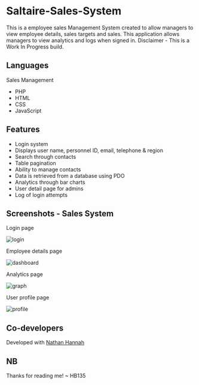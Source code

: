 # Saltaire-Sales-System

This is a employee sales Management System created to allow managers to view employee details, sales targets and sales. This application allows managers to view analytics and logs when signed in. Disclaimer - This is a Work In Progress build.


## Languages
Sales Management
- PHP
- HTML
- CSS
- JavaScript

## Features

- Login system
- Displays user name, personnel ID, email, telephone & region
- Search through contacts
- Table pagination
- Ability to manage contacts
- Data is retrieved from a database using PDO
- Analytics through bar charts
- User detail page for admins
- Log of login attempts


## Screenshots - Sales System

Login page

![login](https://user-images.githubusercontent.com/74415841/145471371-3e1598b1-ab75-4b7f-9421-e43f8b4ac450.png)

Employee details page

![dashboard](https://user-images.githubusercontent.com/74415841/145471400-0c9f4f9f-83fe-48c8-b46d-35f9aedff8e9.png)

Analytics page

![graph](https://user-images.githubusercontent.com/74415841/145471481-c315b39c-4fcc-41d8-93ed-164706526182.png)

User profile page

![profile](https://user-images.githubusercontent.com/74415841/145471535-b569dd8d-c222-46d6-bb38-0e58268fc5fd.png)


## Co-developers

Developed with [Nathan Hannah](https://github.com/nathanhannah122)

## NB

Thanks for reading me! ~ HB135


